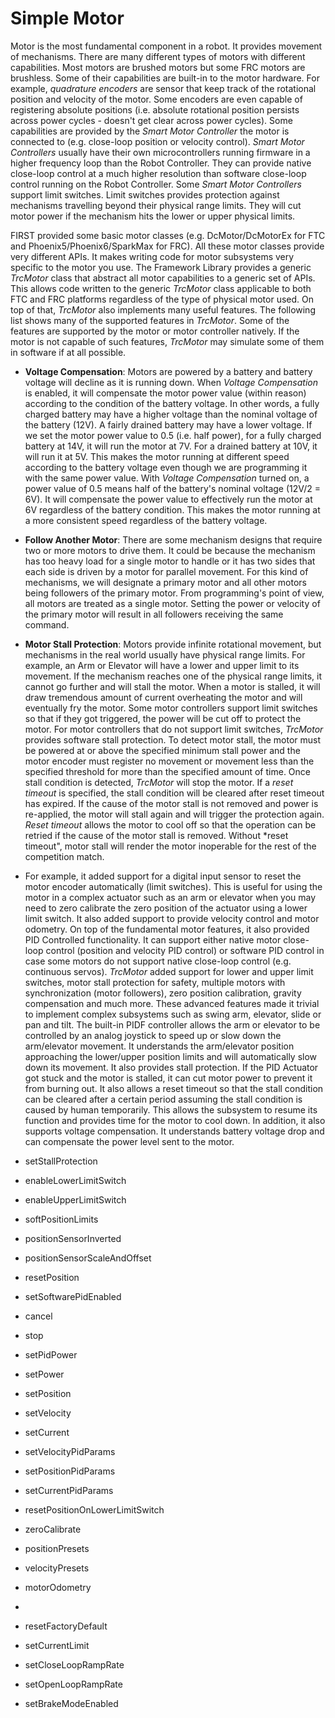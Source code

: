 # Simple Motor
Motor is the most fundamental component in a robot. It provides movement of mechanisms. There are many different types of motors with different capabilities. Most motors are brushed motors but some FRC motors are brushless. Some of their capabilities are built-in to the motor hardware. For example, *quadrature encoders* are sensor that keep track of the rotational position and velocity of the motor. Some encoders are even capable of registering absolute positions (i.e. absolute rotational position persists across power cycles - doesn't get clear across power cycles). Some capabilities are provided by the *Smart Motor Controller* the motor is connected to (e.g. close-loop position or velocity control). *Smart Motor Controllers* usually have their own microcontrollers running firmware in a higher frequency loop than the Robot Controller. They can provide native close-loop control at a much higher resolution than software close-loop control running on the Robot Controller. Some *Smart Motor Controllers* support limit switches. Limit switches provides protection against mechanisms travelling beyond their physical range limits. They will cut motor power if the mechanism hits the lower or upper physical limits.

FIRST provided some basic motor classes (e.g. DcMotor/DcMotorEx for FTC and Phoenix5/Phoenix6/SparkMax for FRC). All these motor classes provide very different APIs. It makes writing code for motor subsystems very specific to the motor you use. The Framework Library provides a generic *TrcMotor* class that abstract all motor capabilities to a generic set of APIs. This allows code written to the generic *TrcMotor* class applicable to both FTC and FRC platforms regardless of the type of physical motor used. On top of that, *TrcMotor* also implements many useful features. The following list shows many of the supported features in *TrcMotor*. Some of the features are supported by the motor or motor controller natively. If the motor is not capable of such features, *TrcMotor* may simulate some of them in software if at all possible.
* **Voltage Compensation**: Motors are powered by a battery and battery voltage will decline as it is running down. When *Voltage Compensation* is enabled, it will compensate the motor power value (within reason) according to the condition of the battery voltage. In other words, a fully charged battery may have a higher voltage than the nominal voltage of the battery (12V). A fairly drained battery may have a lower voltage. If we set the motor power value to 0.5 (i.e. half power), for a fully charged battery at 14V, it will run the motor at 7V. For a drained battery at 10V, it will run it at 5V. This makes the motor running at different speed according to the battery voltage even though we are programming it with the same power value. With *Voltage Compensation* turned on, a power value of 0.5 means half of the battery's nominal voltage (12V/2 = 6V). It will compensate the power value to effectively run the motor at 6V regardless of the battery condition. This makes the motor running at a more consistent speed regardless of the battery voltage.
* **Follow Another Motor**: There are some mechanism designs that require two or more motors to drive them. It could be because the mechanism has too heavy load for a single motor to handle or it has two sides that each side is driven by a motor for parallel movement. For this kind of mechanisms, we will designate a primary motor and all other motors being followers of the primary motor. From programming's point of view, all motors are treated as a single motor. Setting the power or velocity of the primary motor will result in all followers receiving the same command.
*  **Motor Stall Protection**: Motors provide infinite rotational movement, but mechanisms in the real world usually have physical range limits. For example, an Arm or Elevator will have a lower and upper limit to its movement. If the mechanism reaches one of the physical range limits, it cannot go further and will stall the motor. When a motor is stalled, it will draw tremendous amount of current overheating the motor and will eventually fry the motor. Some motor controllers support limit switches so that if they got triggered, the power will be cut off to protect the motor. For motor controllers that do not support limit switches, *TrcMotor* provides software stall protection. To detect motor stall, the motor must be powered at or above the specified minimum stall power and the motor encoder must register no movement or movement less than the specified threshold for more than the specified amount of time. Once stall condition is detected, *TrcMotor* will stop the motor. If a *reset timeout* is specified, the stall condition will be cleared after reset timeout has expired. If the cause of the motor stall is not removed and power is re-applied, the motor will stall again and will trigger the protection again. *Reset timeout* allows the motor to cool off so that the operation can be retried if the cause of the motor stall is removed. Without *reset timeout", motor stall will render the motor inoperable for the rest of the competition match.


*  For example, it added support for a digital input sensor to reset the motor encoder automatically (limit switches). This is useful for using the motor in a complex actuator such as an arm or elevator when you may need to zero calibrate the zero position of the actuator using a lower limit switch. It also added support to provide velocity control and motor odometry. On top of the fundamental motor features, it also provided PID Controlled functionality. It can support either native motor close-loop control (position and velocity PID control) or software PID control in case some motors do not support native close-loop control (e.g. continuous servos). *TrcMotor* added support for lower and upper limit switches, motor stall protection for safety, multiple motors with synchronization (motor followers), zero position calibration, gravity compensation and much more. These advanced features made it trivial to implement complex subsystems such as swing arm, elevator, slide or pan and tilt. The built-in PIDF controller allows the arm or elevator to be controlled by an analog joystick to speed up or slow down the arm/elevator movement. It understands the arm/elevator position approaching the lower/upper position limits and will automatically slow down its movement. It also provides stall protection. If the PID Actuator got stuck and the motor is stalled, it can cut motor power to prevent it from burning out. It also allows a reset timeout so that the stall condition can be cleared after a certain period assuming the stall condition is caused by human temporarily. This allows the subsystem to resume its function and provides time for the motor to cool down. In addition, it also supports voltage compensation. It understands battery voltage drop and can compensate the power level sent to the motor.

* setStallProtection
* enableLowerLimitSwitch
* enableUpperLimitSwitch
* softPositionLimits
* positionSensorInverted
* positionSensorScaleAndOffset
* resetPosition
* setSoftwarePidEnabled
* cancel
* stop
* setPidPower
* setPower
* setPosition
* setVelocity
* setCurrent
* setVelocityPidParams
* setPositionPidParams
* setCurrentPidParams
* resetPositionOnLowerLimitSwitch
* zeroCalibrate
* positionPresets
* velocityPresets
* motorOdometry
* 
* resetFactoryDefault
* setCurrentLimit
* setCloseLoopRampRate
* setOpenLoopRampRate
* setBrakeModeEnabled
